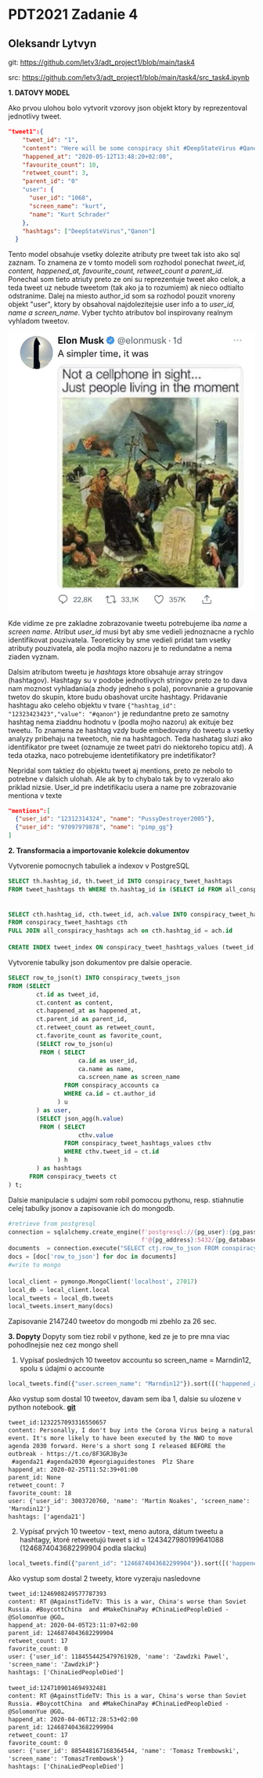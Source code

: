 # PDT2021 Zadanie 4
## Oleksandr Lytvyn

git: https://github.com/letv3/adt_project1/blob/main/task4

src: https://github.com/letv3/adt_project1/blob/main/task4/src_task4.ipynb

**1. DATOVY MODEL**

Ako prvou ulohou bolo vytvorit vzorovy json objekt ktory by reprezentoval jednotlivy tweet.
```json
"tweet1":{
    "tweet_id": "1",
    "content": "Here will be some conspiracy shit #DeepStateVirus #Qanon",
    "happened_at": "2020-05-12T13:48:20+02:00",
    "favourite_count": 10,
    "retweet_count": 3,
    "parent_id": "0"    
    "user": {
      "user_id": "1068",
      "screen_name": "kurt",
      "name": "Kurt Schrader"
    },
    "hashtags": ["DeepStateVirus","Qanon"]
  }
```
Tento model obsahuje vsetky dolezite atributy pre tweet tak isto ako sql zaznam. To znamena ze
v tomto modeli som rozhodol ponechat _tweet_id, content, happened_at, favourite_count, retweet_count a parent_id_.
Ponechal som tieto atriuty preto ze oni su reprezentuje tweet ako celok, a teda tweet uz nebude tweetom 
(tak ako ja to rozumiem) ak nieco odtialto odstranime.
Dalej na miesto author_id som sa rozhodol pouzit vnoreny objekt "user",
ktory by obsahoval najdolezitejsie user info a to _user_id, name a screen_name_. 
Vyber tychto atributov bol inspirovany realnym vyhladom tweetov.

![tweet](./img.png)



Kde vidime ze pre zakladne zobrazovanie tweetu potrebujeme iba _name_ a _screen name_. Atribut
_user_id_ musi byt aby sme vedieli jednoznacne a rychlo identifikovat pouzivatela. Teoreticky by sme vedieli 
pridat tam vsetky atributy pouzivatela, ale podla mojho nazoru je to redundatne a nema ziaden vyznam.

Dalsim atributom tweetu je _hashtags_ ktore obsahuje array stringov  (hashtagov). Hashtagy su v podobe
jednotlivych stringov preto ze to dava nam moznost vyhladania(a zhody jedneho s pola), porovnanie a grupovanie
twetov do skupin, ktore budu obashovat urcite hashtagy. Pridavanie hashtagu ako celeho objektu v  tvare
`{"hashtag_id": "12323423423","value": "#qanon"}` je redundantne preto ze samotny hashtag nema ziaddnu hodnotu v
(podla mojho nazoru) ak exituje bez tweetu. To znamena ze hashtag vzdy bude embedovany do tweetu a vsetky analyzy
pribehaju na tweetoch, nie na hashtagoch. Teda hashatag sluzi ako identifikator pre tweet (oznamuje ze tweet patri do
niektoreho topicu atd). A teda otazka, naco potrebujeme identetifikatory pre indetifikator?

Nepridal som taktiez do objektu tweet aj mentions, preto ze nebolo to potrebne v dalsich ulohah.
Ale ak by to chybalo tak by to vyzeralo ako priklad nizsie. User_id pre indetifikaciu usera a name pre zobrazovanie 
mentiona v texte
```json
"mentions":[
  {"user_id": "12312314324", "name": "PussyDestroyer2005"},
  {"user_id": "97097979878", "name": "pimp_gg"}
]
```

**2. Transformacia a importovanie kolekcie dokumentov**

Vytvorenie pomocnych tabuliek a indexov v PostgreSQL
```sql
SELECT th.hashtag_id, th.tweet_id INTO conspiracy_tweet_hashtags
FROM tweet_hashtags th WHERE th.hashtag_id in (SELECT id FROM all_conspiracy_hashtags) 


SELECT cth.hashtag_id, cth.tweet_id, ach.value INTO conspiracy_tweet_hashtags_values
FROM conspiracy_tweet_hashtags cth
FULL JOIN all_conspiracy_hashtags ach on cth.hashtag_id = ach.id

CREATE INDEX tweet_index ON conspiracy_tweet_hashtags_values (tweet_id)
```

Vytvorenie tabulky json dokumentov pre dalsie operacie.

```sql
SELECT row_to_json(t) INTO conspiracy_tweets_json
FROM (SELECT
		ct.id as tweet_id,
		ct.content as content,
		ct.happened_at as happened_at,
		ct.parent_id as parent_id,
		ct.retweet_count as retweet_count,
		ct.favorite_count as favorite_count,
	  	(SELECT row_to_json(u)
		 FROM (	SELECT
					ca.id as user_id,
					ca.name as name,
					ca.screen_name as screen_name
		  	  	FROM conspiracy_accounts ca 
			   	WHERE ca.id = ct.author_id
			  ) u
		) as user,
	  	(SELECT json_agg(h.value)
		 FROM (	SELECT 
			   		cthv.value	  	
			  	FROM conspiracy_tweet_hashtags_values cthv 
			  	WHERE cthv.tweet_id = ct.id
			  ) h
		) as hashtags	  	
	  FROM conspiracy_tweets ct 	
) t;
```

Dalsie manipulacie s udajmi som robil pomocou pythonu, resp. stiahnutie celej tabulky jsonov
a zapisovanie ich do mongodb.

```python
#retrieve from postgresql
connection = sqlalchemy.create_engine(f'postgresql://{pg_user}:{pg_password}'
                                      f'@{pg_address}:5432/{pg_database}')
documents  = connection.execute("SELECT ctj.row_to_json FROM conspiracy_tweets_json ctj")
docs = [doc['row_to_json'] for doc in documents]
#write to mongo

local_client = pymongo.MongoClient('localhost', 27017)
local_db = local_client.local
local_tweets = local_db.tweets
local_tweets.insert_many(docs)
```
Zapisovanie 2147240 tweetov do mongodb mi zbehlo za 26 sec.

**3. Dopyty**
Dopyty som tiez robil v pythone, ked ze je to pre mna viac pohodlnejsie nez cez mongo shell

   1. Vypísať posledných 10 tweetov accountu so screen_name = Marndin12, spolu s údajmi o accounte
```python
local_tweets.find({"user.screen_name": "Marndin12"}).sort([('happened_at', -1)]).limit(10)
```
Ako vystup som dostal 10 tweetov, davam sem iba 1, dalsie su ulozene v python notebook. 
**[git](https://github.com/letv3/adt_project1/blob/main/task4/src_task4.ipynb)**
```
tweet_id:1232257093316550657
content: Personally, I don't buy into the Corona Virus being a natural event. It's more likely to have been executed by the NWO to move agenda 2030 forward. Here's a short song I released BEFORE the outbreak - https://t.co/8F3GRJBy3e
 #agenda21 #agenda2030 #georgiaguidestones  Plz Share
happend_at: 2020-02-25T11:52:39+01:00
parent_id: None
retweet_count: 7
favorite_count: 18
user: {'user_id': 3003720760, 'name': 'Martin Noakes', 'screen_name': 'Marndin12'}
hashtags: ['agenda21']
```
   2. Vypísať prvých 10 tweetov - text, meno autora, dátum tweetu a hashtagy, 
ktoré retweetujú tweet s id = 1243427980199641088 (1246874043682299904 podla slacku)
```python
local_tweets.find({"parent_id": "1246874043682299904"}).sort([('happened_at', 1)]).limit(10)
```
Ako vystup som dostal 2 tweety, ktore vyzeraju nasledovne
```
tweet_id:1246908249577787393
content: RT @AgainstTideTV: This is a war, China's worse than Soviet Russia. #BoycottChina  and #MakeChinaPay #ChinaLiedPeopleDied - @SolomonYue @GO…
happend_at: 2020-04-05T23:11:07+02:00
parent_id: 1246874043682299904
retweet_count: 17
favorite_count: 0
user: {'user_id': 1184554425479761920, 'name': 'Zawdzki Pawel', 'screen_name': 'ZawdzkiP'}
hashtags: ['ChinaLiedPeopleDied']

tweet_id:1247109014694932481
content: RT @AgainstTideTV: This is a war, China's worse than Soviet Russia. #BoycottChina  and #MakeChinaPay #ChinaLiedPeopleDied - @SolomonYue @GO…
happend_at: 2020-04-06T12:28:53+02:00
parent_id: 1246874043682299904
retweet_count: 17
favorite_count: 0
user: {'user_id': 885448167168364544, 'name': 'Tomasz Trembowski', 'screen_name': 'TomaszTrembowsk'}
hashtags: ['ChinaLiedPeopleDied']
```
